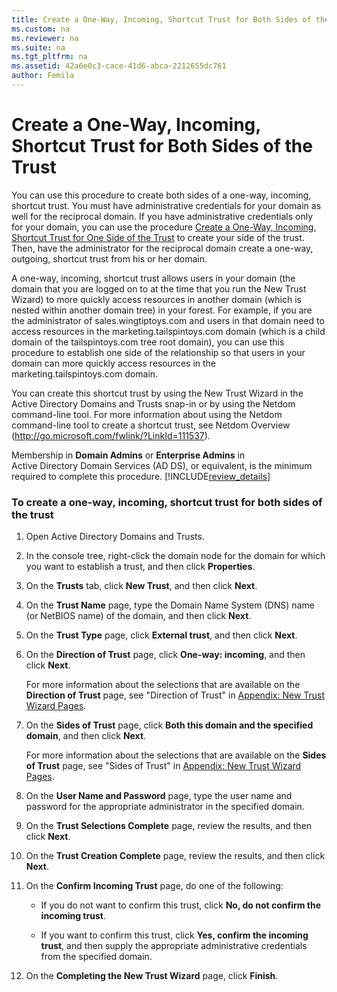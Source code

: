 ```yaml
---
title: Create a One-Way, Incoming, Shortcut Trust for Both Sides of the Trust
ms.custom: na
ms.reviewer: na
ms.suite: na
ms.tgt_pltfrm: na
ms.assetid: 42a6e0c3-cace-41d6-abca-2212655dc761
author: Femila
---
```

# Create a One-Way, Incoming, Shortcut Trust for Both Sides of the Trust
  You can use this procedure to create both sides of a one\-way, incoming, shortcut trust. You must have administrative credentials for your domain as well for the reciprocal domain. If you have administrative credentials only for your domain, you can use the procedure [Create a One-Way, Incoming, Shortcut Trust for One Side of the Trust](../Topic/Create-a-One-Way,-Incoming,-Shortcut-Trust-for-One-Side-of-the-Trust.md) to create your side of the trust. Then, have the administrator for the reciprocal domain create a one\-way, outgoing, shortcut trust from his or her domain.  
  
 A one\-way, incoming, shortcut trust allows users in your domain \(the domain that you are logged on to at the time that you run the New Trust Wizard\) to more quickly access resources in another domain \(which is nested within another domain tree\) in your forest. For example, if you are the administrator of sales.wingtiptoys.com and users in that domain need to access resources in the marketing.tailspintoys.com domain \(which is a child domain of the tailspintoys.com tree root domain\), you can use this procedure to establish one side of the relationship so that users in your domain can more quickly access resources in the marketing.tailspintoys.com domain.  
  
 You can create this shortcut trust by using the New Trust Wizard in the Active Directory Domains and Trusts snap\-in or by using the Netdom command\-line tool. For more information about using the Netdom command\-line tool to create a shortcut trust, see Netdom Overview \([http:\/\/go.microsoft.com\/fwlink\/?LinkId\=111537](http://go.microsoft.com/fwlink/?LinkId=111537)\).  
  
 Membership in **Domain Admins** or **Enterprise Admins** in Active Directory Domain Services \(AD DS\), or equivalent, is the minimum required to complete this procedure. [!INCLUDE[review_details](../Token/review_details_md.md)]  
  
### To create a one\-way, incoming, shortcut trust for both sides of the trust  
  
1.  Open Active Directory Domains and Trusts.  
  
2.  In the console tree, right\-click the domain node for the domain for which you want to establish a trust, and then click **Properties**.  
  
3.  On the **Trusts** tab, click **New Trust**, and then click **Next**.  
  
4.  On the **Trust Name** page, type the Domain Name System \(DNS\) name \(or NetBIOS name\) of the domain, and then click **Next**.  
  
5.  On the **Trust Type** page, click **External trust**, and then click **Next**.  
  
6.  On the **Direction of Trust** page, click **One\-way: incoming**, and then click **Next**.  
  
     For more information about the selections that are available on the **Direction of Trust** page, see "Direction of Trust" in [Appendix: New Trust Wizard Pages](../Topic/Appendix--New-Trust-Wizard-Pages.md).  
  
7.  On the **Sides of Trust** page, click **Both this domain and the specified domain**, and then click **Next**.  
  
     For more information about the selections that are available on the **Sides of Trust** page, see "Sides of Trust" in [Appendix: New Trust Wizard Pages](../Topic/Appendix--New-Trust-Wizard-Pages.md).  
  
8.  On the **User Name and Password** page, type the user name and password for the appropriate administrator in the specified domain.  
  
9. On the **Trust Selections Complete** page, review the results, and then click **Next**.  
  
10. On the **Trust Creation Complete** page, review the results, and then click **Next**.  
  
11. On the **Confirm Incoming Trust** page, do one of the following:  
  
    -   If you do not want to confirm this trust, click **No, do not confirm the incoming trust**.  
  
    -   If you want to confirm this trust, click **Yes, confirm the incoming trust**, and then supply the appropriate administrative credentials from the specified domain.  
  
12. On the **Completing the New Trust Wizard** page, click **Finish**.  
  
  